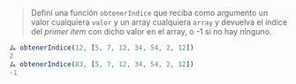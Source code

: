 > Definí una función `obtenerIndice` que reciba como argumento un valor cualquiera `valor` y un array cualquiera `array` y devuelva el índice del _primer ítem_ con dicho valor en el array, o -1 si no hay ninguno.
>
```javascript
ム obtenerIndice(12, [5, 7, 12, 34, 54, 2, 12])
2
ム obtenerIndice(83, [5, 7, 12, 34, 54, 2, 12])
-1
```

